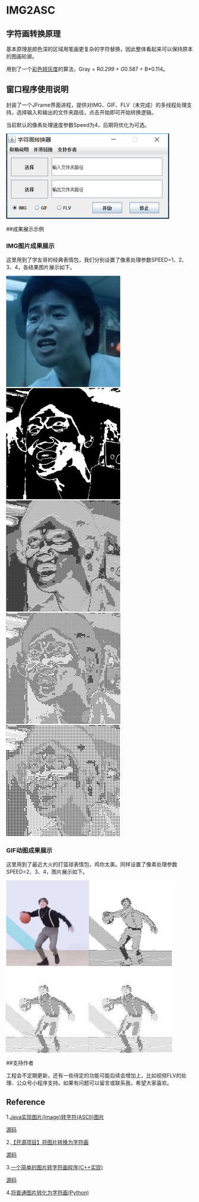 # IMG2ASC

## 字符画转换原理

基本原理是颜色深的区域用笔画更复杂的字符替换，因此整体看起来可以保持原本的图画轮廓。

用到了一个[彩色转灰度](https://blog.csdn.net/xdrt81y/article/details/8289963)的算法，Gray = R*0.299 + G*0.587 + B*0.114。

## 窗口程序使用说明

封装了一个JFrame界面进程，提供对IMG、GIF、FLV（未完成）的多线程处理支持。选择输入和输出的文件夹路径，点击开始即可开始转换逻辑。

当前默认的像素处理速度参数Speed为4，后期将优化为可选。

![avatar](./doc/JFrame.png)

##成果展示示例

### IMG图片成果展示

这里用到了学友哥的经典表情包，我们分别设置了像素处理参数SPEED=1、2、3、4，各结果图片展示如下。

![张学友](./doc/张学友.png)![1-张学友](./doc/1-张学友.png)![2-张学友](./doc/2-张学友.png)![3-张学友](./doc/3-张学友.png)![4-张学友](./doc/4-张学友.png)

### GIF动图成果展示

这里用到了最近大火的打篮球表情包，鸡你太美。同样设置了像素处理参数SPEED=2、3、4，图片展示如下。

![cxk2](./doc/cxk2.gif)![2cxk2](./doc/2cxk2.gif)![cxk2](./doc/3cxk2.gif)![cxk2](./doc/3cxk2.gif)

##支持作者

工程会不定期更新，还有一些待定的功能可能后续会增加上，比如视频FLV的处理、公众号小程序支持。如果有问题可以留言或联系我，希望大家喜欢。

## Reference

1.[Java实现图片(Image)转字符(ASCII)图片](https://my.oschina.net/xshuai/blog/1927629)

[源码](https://gitee.com/xshuai/imagetool)


2.[【开源项目】将图片转换为字符画](https://www.cnblogs.com/xiaoxi666/archive/2018/02/18/8452717.html)

[源码](https://github.com/xiaoxi666/Img2AsciiVision)


3.[一个简单的图片转字符画程序(C++实现)](https://www.jianshu.com/p/1f58a0ebf5d9)

[源码](https://github.com/Sundae97/Image2Characters)


4.[将普通图片转化为字符画(Python)](https://blog.csdn.net/Shreck66/article/details/51464843)
